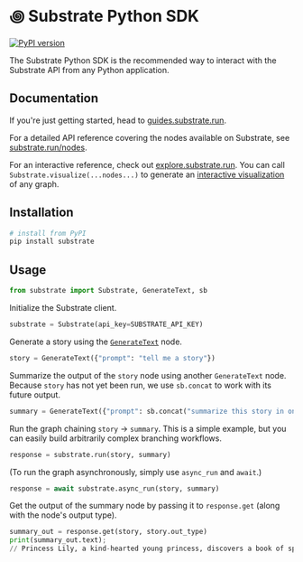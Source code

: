# ꩜ Substrate Python SDK

[![PyPI version](https://img.shields.io/pypi/v/substrate.svg)](https://pypi.org/project/substrate/)

The Substrate Python SDK is the recommended way to interact with the Substrate API from any Python application.

## Documentation

If you're just getting started, head to [guides.substrate.run](https://guides.substrate.run/). 

For a detailed API reference covering the nodes available on Substrate, see [substrate.run/nodes](https://www.substrate.run/nodes).

For an interactive reference, check out [explore.substrate.run](https://explore.substrate.run/). You can call `Substrate.visualize(...nodes...)` to generate an [interactive visualization](https://explore.substrate.run/s/eNqNUstOwzAQ_BXLyjGVaEEFcgNKy0uiakEcULUyyZKaOnawN4UQ5d-xmwpVohLc1rOe2fGsG65Nho4nzw2XGU82xz5cwvC9nPeGPN4AHp-gRisIH_CTPCps7kkNL60pSvJ9QqVYgUwwR8bWvI05uKWpVAamorIiyJV5EUrVPCFbYRvvDBzA7al-Gn307v49sOEAUTQ_h8nsbHoF91O4HkURgGe-VlRZPIRZf_x4MC7fePunmUW8Ze0k8Usm5pm0mJJcY5hPdRl8OrJS573U6FQEo5Kw6FQ6AQhiulIq5muhAqEqCmHlFzJaStfFxaRmRiNzqAl1ignjIaAdhW09gN7N8exodHLBt3pBul20P3nuubfPNlmRou8ZK3OpIYQO-z-AKcGRSFf737TCerP9bklpis4Z6xFBZHnw5aPFLN8E60upJUmhYLvOtv0GiZraBQ) of any graph.

## Installation

```sh
# install from PyPI
pip install substrate
```

## Usage

```python
from substrate import Substrate, GenerateText, sb
```

Initialize the Substrate client.
```python
substrate = Substrate(api_key=SUBSTRATE_API_KEY)
```

Generate a story using the [`GenerateText`](https://www.substrate.run/nodes#GenerateText) node.
```python
story = GenerateText({"prompt": "tell me a story"})
```

Summarize the output of the `story` node using another `GenerateText` node. Because `story` has not yet been run, we use `sb.concat` to work with its future output.
```python
summary = GenerateText({"prompt": sb.concat("summarize this story in one sentence: ", story.future.text)})
```

Run the graph chaining `story` → `summary`. This is a simple example, but you can easily build arbitrarily complex branching workflows.
```python
response = substrate.run(story, summary)
```

(To run the graph asynchronously, simply use `async_run` and `await`.)
```python
response = await substrate.async_run(story, summary)
```


Get the output of the summary node by passing it to `response.get` (along with the node's output type).
```python
summary_out = response.get(story, story.out_type)
print(summary_out.text);
// Princess Lily, a kind-hearted young princess, discovers a book of spells and uses it to grant her family and kingdom happiness.
```

